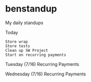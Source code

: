 # benstandup
My daily standups

Today

    Store wrap
    Store tests
    Clean up SW Project
    Start on recurring payments

Tuesday (7/16)
    Recurring Payments
    
Wednesday (7/16)
    Recurring Payments

